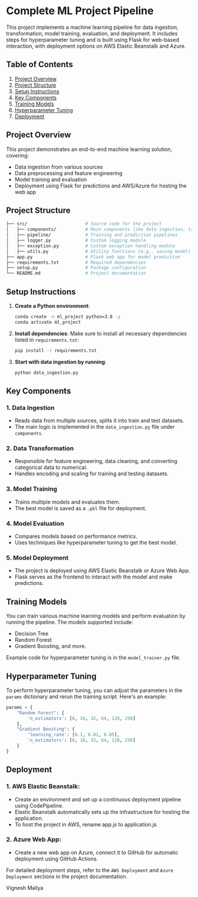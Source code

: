 # **Complete ML Project Pipeline**

This project implements a machine learning pipeline for data ingestion, transformation, model training, evaluation, and deployment. It includes steps for hyperparameter tuning and is built using Flask for web-based interaction, with deployment options on AWS Elastic Beanstalk and Azure.

## **Table of Contents**
1. [Project Overview](#project-overview)
2. [Project Structure](#project-structure)
3. [Setup Instructions](#setup-instructions)
4. [Key Components](#key-components)
5. [Training Models](#training-models)
6. [Hyperparameter Tuning](#hyperparameter-tuning)
7. [Deployment](#deployment)

## **Project Overview**

This project demonstrates an end-to-end machine learning solution, covering:
- Data ingestion from various sources
- Data preprocessing and feature engineering
- Model training and evaluation
- Deployment using Flask for predictions and AWS/Azure for hosting the web app

## **Project Structure**

```bash
├── src/                      # Source code for the project
│   ├── components/           # Main components like data ingestion, transformation, etc.
│   ├── pipeline/             # Training and prediction pipelines
│   ├── logger.py             # Custom logging module
│   ├── exception.py          # Custom exception handling module
│   ├── utils.py              # Utility functions (e.g., saving model)
├── app.py                    # Flask web app for model prediction
├── requirements.txt          # Required dependencies
├── setup.py                  # Package configuration
└── README.md                 # Project documentation

```

## **Setup Instructions**

1. **Create a Python environment**:
   ```bash
   conda create -n ml_project python=3.8 -y
   conda activate ml_project
   ```

2. **Install dependencies**:
   Make sure to install all necessary dependencies listed in `requirements.txt`:
   ```bash
   pip install -r requirements.txt
   ```
   
3. **Start with data ingestion by running**:
   ```bash
   python data_ingestion.py
   ```

## **Key Components**

### 1. **Data Ingestion**
   - Reads data from multiple sources, splits it into train and test datasets.
   - The main logic is implemented in the `data_ingestion.py` file under `components`.

### 2. **Data Transformation**
   - Responsible for feature engineering, data cleaning, and converting categorical data to numerical.
   - Handles encoding and scaling for training and testing datasets.

### 3. **Model Training**
   - Trains multiple models and evaluates them.
   - The best model is saved as a `.pkl` file for deployment.

### 4. **Model Evaluation**
   - Compares models based on performance metrics.
   - Uses techniques like hyperparameter tuning to get the best model.

### 5. **Model Deployment**
   - The project is deployed using AWS Elastic Beanstalk or Azure Web App.
   - Flask serves as the frontend to interact with the model and make predictions.

## **Training Models**

You can train various machine learning models and perform evaluation by running the pipeline. The models supported include:
- Decision Tree
- Random Forest
- Gradient Boosting, and more.

Example code for hyperparameter tuning is in the `model_trainer.py` file.

## **Hyperparameter Tuning**

To perform hyperparameter tuning, you can adjust the parameters in the `params` dictionary and rerun the training script. Here's an example:
```python
params = {
    "Random Forest": {
        'n_estimators': [8, 16, 32, 64, 128, 256]
    },
    "Gradient Boosting": {
        'learning_rate': [0.1, 0.01, 0.05],
        'n_estimators': [8, 16, 32, 64, 128, 256]
    }
}
```

## **Deployment**

### 1. **AWS Elastic Beanstalk**:
   - Create an environment and set up a continuous deployment pipeline using CodePipeline.
   - Elastic Beanstalk automatically sets up the infrastructure for hosting the application.
   - To host the project in AWS, rename app.js to application.js

### 2. **Azure Web App**:
   - Create a new web app on Azure, connect it to GitHub for automatic deployment using GitHub Actions.

For detailed deployment steps, refer to the `AWS Deployment` and `Azure Deployment` sections in the project documentation.

Vignesh Mallya
